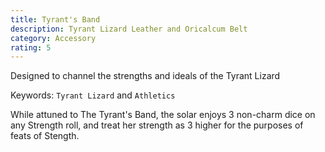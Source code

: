 ```yaml
---
title: Tyrant's Band
description: Tyrant Lizard Leather and Oricalcum Belt
category: Accessory
rating: 5
---
```


Designed to channel the strengths and ideals of the Tyrant Lizard

Keywords: `Tyrant Lizard` and `Athletics`

<Attunement cost="3m" slots=3 />

While attuned to The Tyrant's Band, the solar enjoys 3 non-charm dice on any Strength roll, and treat her strength as 3 higher for the purposes of feats of Stength.
